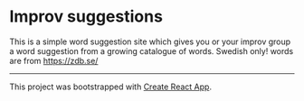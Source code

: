 # Improv suggestions
This is a simple word suggestion site which gives you or your improv group a word suggestion from a growing catalogue of words. 
Swedish only! words are from https://zdb.se/

------------
This project was bootstrapped with [Create React App](https://github.com/facebook/create-react-app).
